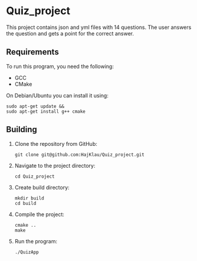 # Quiz_project

This project contains json and yml files with 14 questions. The user answers the question and gets a point for the correct answer.

## Requirements

To run this program, you need the following:
- GCC
- CMake

On Debian/Ubuntu you can install it using:
```
sudo apt-get update &&
sudo apt-get install g++ cmake
```
## Building
1. Clone the repository from GitHub:

	```
    git clone git@github.com:HajKlau/Quiz_project.git
    ```

2. Navigate to the project directory:
 
	```
    cd Quiz_project
    ```

3. Create build directory:

	```
    mkdir build
    cd build
    ```

4. Compile the project:

	```
    cmake ..
    make
    ```

5. Run the program:

	```
    ./QuizApp
    ```
